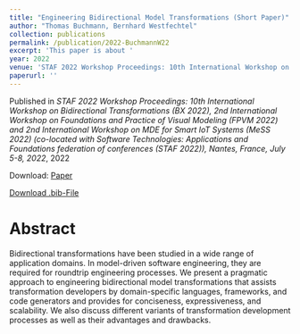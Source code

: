 ```yaml
---
title: "Engineering Bidirectional Model Transformations (Short Paper)"
author: "Thomas Buchmann, Bernhard Westfechtel"
collection: publications
permalink: /publication/2022-BuchmannW22
excerpt: 'This paper is about '
year: 2022
venue: 'STAF 2022 Workshop Proceedings: 10th International Workshop on Bidirectional Transformations (BX 2022), 2nd International Workshop on Foundations and Practice of Visual Modeling (FPVM 2022) and 2nd International Workshop on MDE for Smart IoT Systems (MeSS 2022) (co-located with Software Technologies: Applications and Foundations federation of conferences (STAF 2022)), Nantes, France, July 5-8, 2022'
paperurl: ''
---
```


Published in *STAF 2022 Workshop Proceedings: 10th International Workshop on Bidirectional Transformations (BX 2022), 2nd International Workshop on Foundations and Practice of Visual Modeling (FPVM 2022) and 2nd International Workshop on MDE for Smart IoT Systems (MeSS 2022) (co-located with Software Technologies: Applications and Foundations federation of conferences (STAF 2022)), Nantes, France, July 5-8, 2022*, 2022

Download: [Paper](http://ceur-ws.org/Vol-3250/bxpaper4.pdf)

[Download .bib-File](https://tbuchmann.github.io/files/BuchmannW22.bib)

Abstract
=====

Bidirectional transformations have been studied in a wide range of application domains. In model-driven software engineering, they are required for roundtrip engineering processes. We present a pragmatic approach to engineering bidirectional model transformations that assists transformation developers by domain-specific languages, frameworks, and code generators and provides for conciseness, expressiveness, and scalability. We also discuss different variants of transformation development processes as well as their advantages and drawbacks.
